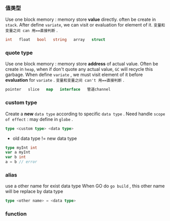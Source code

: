 ###   值类型 
Use one block memory : memory store **value** directly.
often be create in `stack`.
After define `variate`, we can visit or evaluation for element of it.
`变量和变量之间 can 用==直接判断` .
```go
int   float   bool   string   array   struct
```



###   quote type 
Use one block memory : memory store **address** of actual value.
Often be create in `heap`, when if don't quote any actual value, `GC` will recycle this garbage.
When define `variate` , we must visit element of it   before **evaluation** for `variate` .
`变量和变量之间 can't 用==直接判断` .
```go
pointer   slice   map   interface   管道channel
```



###   custom type 
Create a **new** `data type` according to specific `data type` .
Need handle `scope of effect` : may define in `globe` .
```go
type <custom type> <data type>
```

* old data type  !=  new data type
```go
type myInt int
var a myInt
var b int
a = b // error
```



###   alias
use a other name for exist data type
When GO do `go build` , this other name will be replace by data type
```go
type <other name> = <data type>
```



###   function 



